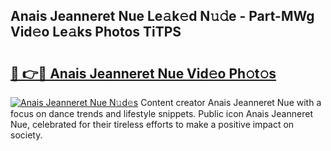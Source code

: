 ## Anais Jeanneret Nue Le𝚊k𝚎d N𝚞𝚍e - Part-MWg Vid𝚎o Le𝚊ks Photos TiTPS

# <h2><a href="http://fb0pl9c.evod.top/?m=Anais+Jeanneret+Nue">🔗 👉🔴 Anais Jeanneret Nue Vid𝚎o Ph𝚘t𝚘s</a></h2>

[![Anais Jeanneret Nue N𝚞d𝚎s](https://i.imgur.com/8V9OHl7.gif)](http://fb0pl9c.evod.top/?m=Anais+Jeanneret+Nue)
Content creator Anais Jeanneret Nue with a focus on dance trends and lifestyle snippets. Public icon Anais Jeanneret Nue, celebrated for their tireless efforts to make a positive impact on society. 
